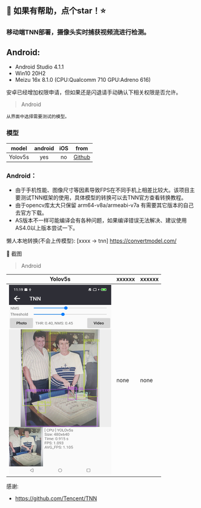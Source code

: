 
## :rocket: 如果有帮助，点个star！:star: ##

### 移动端TNN部署，摄像头实时捕获视频流进行检测。


## Android:
- Android Studio 4.1.1
- Win10 20H2
- Meizu 16x 8.1.0 (CPU:Qualcomm 710 GPU:Adreno 616)

安卓已经增加权限申请，但如果还是闪退请手动确认下相关权限是否允许。

> Android
```
从界面中选择需要测试的模型。
```
### 模型
| model | android | iOS | from |
|-------------------|:--------:|:--------:|:--------:|
| Yolov5s           | yes | no |  [Github](https://github.com/ultralytics/yolov5)   |


### Android：
* 由于手机性能、图像尺寸等因素导致FPS在不同手机上相差比较大。该项目主要测试TNN框架的使用，具体模型的转换可以去TNN官方查看转换教程。<br/>
* 由于opencv库太大只保留 arm64-v8a/armeabi-v7a 有需要其它版本的自己去官方下载。
* AS版本不一样可能编译会有各种问题，如果编译错误无法解决、建议使用AS4.0以上版本尝试一下。

懒人本地转换(不会上传模型): [xxxx -> tnn] https://convertmodel.com/


:art: 截图<br/>

> Android

| Yolov5s | xxxxxx | xxxxxx |
|-------------------|-------------|---------|
|<img width="270" height="500" src="https://github.com/cmdbug/TNN_Demo/blob/main/Screenshots/Android_Meizu16x_yolov5s.jpg"/>| none| none |


感谢:<br/>
- https://github.com/Tencent/TNN

